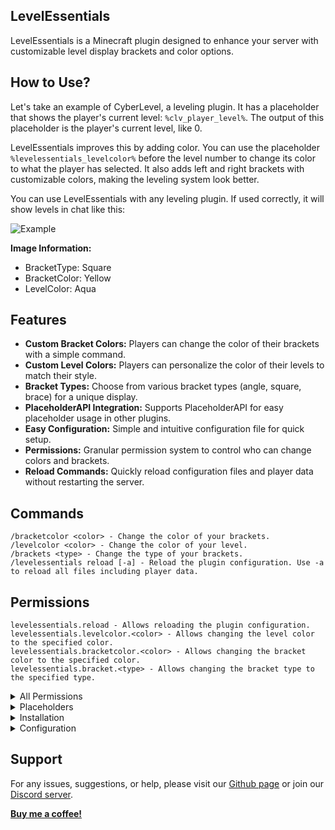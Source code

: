 ## LevelEssentials

LevelEssentials is a Minecraft plugin designed to enhance your server with customizable level display brackets and color options.

## How to Use?

Let's take an example of CyberLevel, a leveling plugin. It has a placeholder that shows the player's current level: `%clv_player_level%`. The output of this placeholder is the player's current level, like 0.

LevelEssentials improves this by adding color. You can use the placeholder `%levelessentials_levelcolor%` before the level number to change its color to what the player has selected. It also adds left and right brackets with customizable colors, making the leveling system look better.

You can use LevelEssentials with any leveling plugin. If used correctly, it will show levels in chat like this:

![Example](https://i.imgur.com/6Tv8Ohv.png)

**Image Information:**
- BracketType: Square
- BracketColor: Yellow
- LevelColor: Aqua

## Features
- **Custom Bracket Colors:** Players can change the color of their brackets with a simple command.
- **Custom Level Colors:** Players can personalize the color of their levels to match their style.
- **Bracket Types:** Choose from various bracket types (angle, square, brace) for a unique display.
- **PlaceholderAPI Integration:** Supports PlaceholderAPI for easy placeholder usage in other plugins.
- **Easy Configuration:** Simple and intuitive configuration file for quick setup.
- **Permissions:** Granular permission system to control who can change colors and brackets.
- **Reload Commands:** Quickly reload configuration files and player data without restarting the server.

## Commands
```
/bracketcolor <color> - Change the color of your brackets.
/levelcolor <color> - Change the color of your level.
/brackets <type> - Change the type of your brackets.
/levelessentials reload [-a] - Reload the plugin configuration. Use -a to reload all files including player data.
```

## Permissions
```
levelessentials.reload - Allows reloading the plugin configuration.
levelessentials.levelcolor.<color> - Allows changing the level color to the specified color.
levelessentials.bracketcolor.<color> - Allows changing the bracket color to the specified color.
levelessentials.bracket.<type> - Allows changing the bracket type to the specified type.
```

<details>
  <summary>All Permissions</summary>

  ### Brackets
  ```
  levelessentials.bracket.square
  levelessentials.bracket.angle
  levelessentials.bracket.brace
  ```

  ### Bracket Colors
  ```
  levelessentials.bracketcolor.black
  levelessentials.bracketcolor.darkblue
  levelessentials.bracketcolor.darkgreen
  levelessentials.bracketcolor.darkaqua
  levelessentials.bracketcolor.darkred
  levelessentials.bracketcolor.darkpurple
  levelessentials.bracketcolor.gold
  levelessentials.bracketcolor.gray
  levelessentials.bracketcolor.darkgray
  levelessentials.bracketcolor.blue
  levelessentials.bracketcolor.green
  levelessentials.bracketcolor.aqua
  levelessentials.bracketcolor.red
  levelessentials.bracketcolor.lightpurple
  levelessentials.bracketcolor.yellow
  levelessentials.bracketcolor.white
  ```

  ### Level Colors
  ```
  levelessentials.levelcolor.black
  levelessentials.levelcolor.darkblue
  levelessentials.levelcolor.darkgreen
  levelessentials.levelcolor.darkaqua
  levelessentials.levelcolor.darkred
  levelessentials.levelcolor.darkpurple
  levelessentials.levelcolor.gold
  levelessentials.levelcolor.gray
  levelessentials.levelcolor.darkgray
  levelessentials.levelcolor.blue
  levelessentials.levelcolor.green
  levelessentials.levelcolor.aqua
  levelessentials.levelcolor.red
  levelessentials.levelcolor.lightpurple
  levelessentials.levelcolor.yellow
  levelessentials.levelcolor.white
  ```
</details>

<details>
  <summary>Placeholders</summary>

  ```
  Left Bracket: %levelessentials_leftbracket%
  Right Bracket: %levelessentials_rightbracket%
  Bracket Color: %levelessentials_bracketcolor%
  Level Color: %levelessentials_levelcolor%
  ```
</details>

<details>
  <summary>Installation</summary>

  1. Download the LevelEssentials plugin.
  2. Place the `LevelEssentials.jar` file into your server's `plugins` directory.
  3. Restart your server to generate the default configuration files.
  4. Configure the plugin as needed in `config.yml` and `messages.properties`.
  5. Enjoy the enhanced customization options for your players!
</details>

<details>
  <summary>Configuration</summary>

  `config.yml` - Located in the plugin's folder, this file allows you to customize various settings.

  `messages.properties` - Located in the plugin's folder, this file contains all the messages used by the plugin, allowing you to customize the language and format.
</details>

## Support

For any issues, suggestions, or help, please visit our [Github page](https://github.com/yourgithub) or join our [Discord server](https://discord.gg/yourdiscord).

[**Buy me a coffee!**](https://buymeacoffe.com/would)
